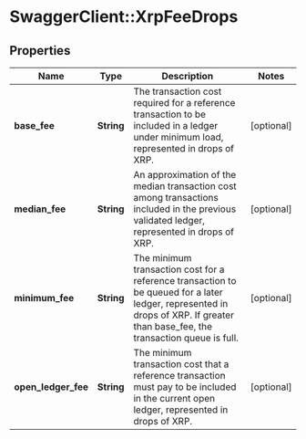 # SwaggerClient::XrpFeeDrops

## Properties
Name | Type | Description | Notes
------------ | ------------- | ------------- | -------------
**base_fee** | **String** | The transaction cost required for a reference transaction to be included in a ledger under minimum load, represented in drops of XRP. | [optional] 
**median_fee** | **String** | An approximation of the median transaction cost among transactions included in the previous validated ledger, represented in drops of XRP. | [optional] 
**minimum_fee** | **String** | The minimum transaction cost for a reference transaction to be queued for a later ledger, represented in drops of XRP. If greater than base_fee, the transaction queue is full. | [optional] 
**open_ledger_fee** | **String** | The minimum transaction cost that a reference transaction must pay to be included in the current open ledger, represented in drops of XRP. | [optional] 

